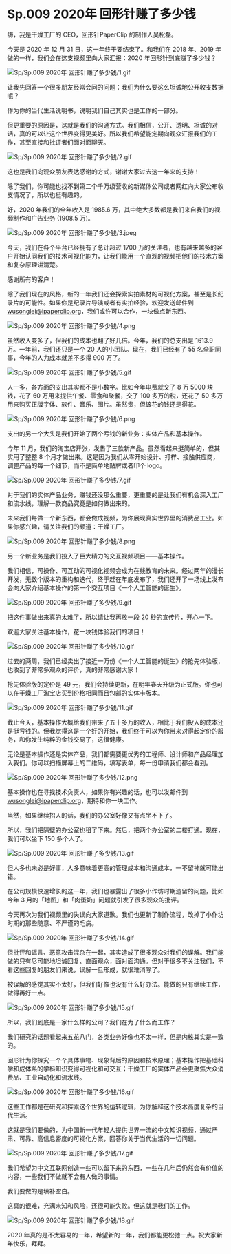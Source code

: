 # Sp.009 2020年 回形针赚了多少钱

嗨，我是干燥工厂的 CEO，回形针PaperClip 的制作人吴松磊。

今天是 2020 年 12 月 31 日，这一年终于要结束了。和我们在 2018 年、2019 年做的一样，我们会在这支视频里向大家汇报：2020 年回形针到底赚了多少钱？

![Sp/Sp.009 2020年 回形针赚了多少钱/1.gif](https://cdn.jsdelivr.net/gh/just-prog/static/image/Sp/Sp.009%202020年%20回形针赚了多少钱/1.gif)

让我先回答一个很多朋友经常会问的问题：我们为什么要这么坦诚地公开收支数据呢？

作为你的当代生活说明书，说明我们自己其实也是工作的一部分。

但更重要的原因是，这就是我们的沟通方式。我们相信，公开、透明、坦诚的对话，真的可以让这个世界变得更美好。所以我们希望能定期向观众汇报我们的工作，甚至直接和批评者们面对面聊天。

![Sp/Sp.009 2020年 回形针赚了多少钱/2.gif](https://cdn.jsdelivr.net/gh/just-prog/static/image/Sp/Sp.009%202020年%20回形针赚了多少钱/2.gif)

这也是我们向观众朋友表达感谢的方式，谢谢大家过去这一年来的支持！

除了我们，你可能也找不到第二个千万级营收的新媒体公司或者网红向大家公布收支情况了，所以也挺有趣的。

好，2020 年我们的全年收入是 1985.6 万，其中绝大多数都是我们来自我们的视频制作和广告业务 (1908.5 万)。

![Sp/Sp.009 2020年 回形针赚了多少钱/3.jpeg](https://cdn.jsdelivr.net/gh/just-prog/static/image/Sp/Sp.009%202020年%20回形针赚了多少钱/3.jpeg)

今天，我们在各个平台已经拥有了总计超过 1700 万的关注者，也有越来越多的客户开始认同我们的技术可视化能力，让我们能用一个直观的视频把他们的技术方案和复杂原理讲清楚。

感谢所有的客户！

除了我们现在的风格，新的一年我们还会探索实拍素材的可视化方案，甚至是长纪录片的可能性。如果你是纪录片导演或者有实拍经验，欢迎发送邮件到 wusonglei@ipaperclip.org，我们或许可以合作，一块做点新东西。

![Sp/Sp.009 2020年 回形针赚了多少钱/4.png](https://cdn.jsdelivr.net/gh/just-prog/static/image/Sp/Sp.009%202020年%20回形针赚了多少钱/4.png)

虽然收入变多了，但我们的成本也翻了好几倍。今年，我们的总支出是 1613.9 万。一年前，我们还只是一个 20 人的小团队。现在，我们已经有了 55 名全职同事，今年的人力成本就差不多得 900 万了。

![Sp/Sp.009 2020年 回形针赚了多少钱/5.gif](https://cdn.jsdelivr.net/gh/just-prog/static/image/Sp/Sp.009%202020年%20回形针赚了多少钱/5.gif)

人一多，各方面的支出其实都不是小数字。比如今年电费就交了 8 万 5000 块钱，花了 60 万用来提供午餐、零食和聚餐，交了 100 多万的税，还花了 50 多万用来购买正版字体、软件、音乐、图片。虽然贵，但该花的钱还是得花。

![Sp/Sp.009 2020年 回形针赚了多少钱/6.png](https://cdn.jsdelivr.net/gh/just-prog/static/image/Sp/Sp.009%202020年%20回形针赚了多少钱/6.png)

支出的另一个大头是我们开始了两个亏钱的新业务：实体产品和基本操作。

今年 11 月，我们的淘宝店开张，发售了三款新产品。虽然看起来挺简单的，但其实用了整整 8 个月才做出来。这是因为我们从零开始设计、打样、接触供应商，调整产品的每一个细节，而不是简单地贴牌或者印个 logo。

![Sp/Sp.009 2020年 回形针赚了多少钱/7.gif](https://cdn.jsdelivr.net/gh/just-prog/static/image/Sp/Sp.009%202020年%20回形针赚了多少钱/7.gif)

对于我们的实体产品业务，赚钱还没那么重要，更重要的是让我们有机会深入工厂和流水线，理解一款商品究竟是如何做出来的。

未来我们每做一个新东西，都会做成视频，为你展现真实世界里的消费品工业。如果你感兴趣，请关注我们的频道：干燥工厂。

![Sp/Sp.009 2020年 回形针赚了多少钱/8.png](https://cdn.jsdelivr.net/gh/just-prog/static/image/Sp/Sp.009%202020年%20回形针赚了多少钱/8.png)

另一个新业务是我们投入了巨大精力的交互视频项目——基本操作。

我们相信，可操作、可互动的可视化视频会成为在线教育的未来。经过两年的漫长开发，无数个版本的重构和迭代，终于赶在年底发布了，我们还开了一场线上发布会向大家介绍基本操作的第一个交互项目《一个人工智能的诞生》。

![Sp/Sp.009 2020年 回形针赚了多少钱/9.gif](https://cdn.jsdelivr.net/gh/just-prog/static/image/Sp/Sp.009%202020年%20回形针赚了多少钱/9.gif)

把这件事做出来真的太难了，所以请让我再放一段 20 秒的宣传片，开心一下。

欢迎大家关注基本操作，花一块钱体验我们的项目！

![Sp/Sp.009 2020年 回形针赚了多少钱/10.gif](https://cdn.jsdelivr.net/gh/just-prog/static/image/Sp/Sp.009%202020年%20回形针赚了多少钱/10.gif)

过去的两周，我们已经卖出了接近一万份《一个人工智能的诞生》的抢先体验版，也收到了非常多观众的评价，真的非常感谢大家！

抢先体验版的定价是 49 元，我们会持续更新，在明年春天升级为正式版。你也可以在干燥工厂淘宝店买到价格相同而且包邮的实体卡版本。

![Sp/Sp.009 2020年 回形针赚了多少钱/11.gif](https://cdn.jsdelivr.net/gh/just-prog/static/image/Sp/Sp.009%202020年%20回形针赚了多少钱/11.gif)

截止今天，基本操作大概给我们带来了五十多万的收入，相比于我们投入的成本还是挺亏钱的。但我觉得这是一个好的开始，我们终于可以为你带来对得起定价的服务，和你发生纯粹的金钱交易了，这很健康。

无论是基本操作还是实体产品，我们都需要更优秀的工程师、设计师和产品经理加入我们。你可以扫描屏幕上的二维码，填写表单，每一份申请我们都会看到。

![Sp/Sp.009 2020年 回形针赚了多少钱/12.png](https://cdn.jsdelivr.net/gh/just-prog/static/image/Sp/Sp.009%202020年%20回形针赚了多少钱/12.png)

基本操作也在寻找技术负责人，如果你有兴趣的话，也可以发邮件到 wusonglei@ipaperclip.org，期待和你一块工作。

当然，如果继续招人的话，我们的办公室好像又有点坐不下了。

所以，我们把隔壁的办公室也租了下来。然后，把两个办公室的二楼打通。现在，我们可以坐下 150 多个人了。

![Sp/Sp.009 2020年 回形针赚了多少钱/13.gif](https://cdn.jsdelivr.net/gh/just-prog/static/image/Sp/Sp.009%202020年%20回形针赚了多少钱/13.gif)

但人多也未必是好事，人多意味着更高的管理成本和沟通成本，一不留神就可能出错。

在公司规模快速增长的这一年，我们也暴露出了很多小作坊时期遗留的问题，比如今年 3 月的「地图」和「肉蛋奶」问题就引发了很多观众的批评。

今天再次为我们视频里的失误向大家道歉。我们也更新了制作流程，改掉了小作坊时期的那些随意、不严谨的毛病。

![Sp/Sp.009 2020年 回形针赚了多少钱/14.gif](https://cdn.jsdelivr.net/gh/just-prog/static/image/Sp/Sp.009%202020年%20回形针赚了多少钱/14.gif)

但批评和谣言、恶意攻击混杂在一起，其实造成了很多观众对我们的误解。我们能做的只有尽可能地坦诚回复、直面观众，面对面沟通。但对于很多不关注我们，不看这些回复的朋友们来说，误解一旦形成，就很难消除了。

被误解的感觉其实不太好，但我们好像也没有什么好办法。能做的只有继续工作，做得再好一点。

![Sp/Sp.009 2020年 回形针赚了多少钱/15.gif](https://cdn.jsdelivr.net/gh/just-prog/static/image/Sp/Sp.009%202020年%20回形针赚了多少钱/15.gif)

所以，我们到底是一家什么样的公司？我们在为了什么而工作？

我们研究的话题看起来五花八门，各类业务好像也不太一样，但是内核其实是一致的。

回形针为你探究一个个具体事物、现象背后的原因和技术原理；基本操作把基础科学和成体系的学科知识变得可视化和可交互；干燥工厂的实体产品会更聚焦大众消费品、工业自动化和流水线。

![Sp/Sp.009 2020年 回形针赚了多少钱/16.gif](https://cdn.jsdelivr.net/gh/just-prog/static/image/Sp/Sp.009%202020年%20回形针赚了多少钱/16.gif)

这些工作都是在研究和探索这个世界的运转逻辑，为你解释这个技术高度复杂的当代生活。

这就是我们要做的，为中国新一代年轻人提供世界一流的中文知识视频，通过严肃、可靠、高信息密度的可视化方案，回答你关于当代生活的一切问题。

![Sp/Sp.009 2020年 回形针赚了多少钱/17.gif](https://cdn.jsdelivr.net/gh/just-prog/static/image/Sp/Sp.009%202020年%20回形针赚了多少钱/17.gif)

我们希望为中文互联网创造一些可以留下来的东西，一些在几年后仍然会有价值的内容，一些我们不做就不会有人做的事情。

我们要做的是填补空白。

这真的很难，充满未知和风险，还很可能失败。但这就是我们的工作。

![Sp/Sp.009 2020年 回形针赚了多少钱/18.gif](https://cdn.jsdelivr.net/gh/just-prog/static/image/Sp/Sp.009%202020年%20回形针赚了多少钱/18.gif)

2020 年真的是不太容易的一年，希望新的一年，我们都能更松弛一点。祝大家新年快乐，拜拜。

